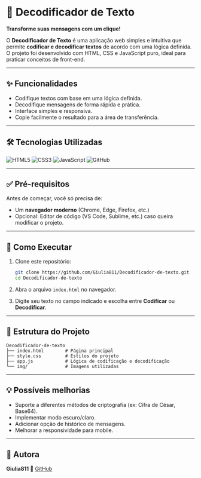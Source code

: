 # 🔐 Decodificador de Texto

**Transforme suas mensagens com um clique!**

O **Decodificador de Texto** é uma aplicação web simples e intuitiva que permite **codificar e decodificar textos** de acordo com uma lógica definida. O projeto foi desenvolvido com HTML, CSS e JavaScript puro, ideal para praticar conceitos de front-end.

---

## ✨ Funcionalidades

- Codifique textos com base em uma lógica definida.
- Decodifique mensagens de forma rápida e prática.
- Interface simples e responsiva.
- Copie facilmente o resultado para a área de transferência.

---

## 🛠️ Tecnologias Utilizadas

![HTML5](https://img.shields.io/badge/html5-%23E34F26.svg?style=for-the-badge&logo=html5&logoColor=white) 
![CSS3](https://img.shields.io/badge/css3-%231572B6.svg?style=for-the-badge&logo=css3&logoColor=white) 
![JavaScript](https://img.shields.io/badge/javascript-%23323330.svg?style=for-the-badge&logo=javascript&logoColor=%23F7DF1E) 
![GitHub](https://img.shields.io/badge/GitHub-%23121011.svg?style=for-the-badge&logo=github&logoColor=white)

---

## ✅ Pré-requisitos

Antes de começar, você só precisa de:

- Um **navegador moderno** (Chrome, Edge, Firefox, etc.)
- Opcional: Editor de código (VS Code, Sublime, etc.) caso queira modificar o projeto.

---

 ## 🚀 Como Executar

1. Clone este repositório:

   ```bash
   git clone https://github.com/Giulia811/Decodificador-de-texto.git
   cd Decodificador-de-texto

2. Abra o arquivo `index.html` no navegador.

3. Digite seu texto no campo indicado e escolha entre **Codificar** ou **Decodificar**.

---

## 📂 Estrutura do Projeto

```text
Decodificador-de-texto
├── index.html        # Página principal
├── style.css         # Estilos do projeto
├── app.js            # Lógica de codificação e decodificação
└── img/              # Imagens utilizadas
```

---

## 💡 Possíveis melhorias

* Suporte a diferentes métodos de criptografia (ex: Cifra de César, Base64).
* Implementar modo escuro/claro.
* Adicionar opção de histórico de mensagens.
* Melhorar a responsividade para mobile.

---

## 🙋 Autora

**Giulia811**
🔗 [GitHub](https://github.com/Giulia811)

```
